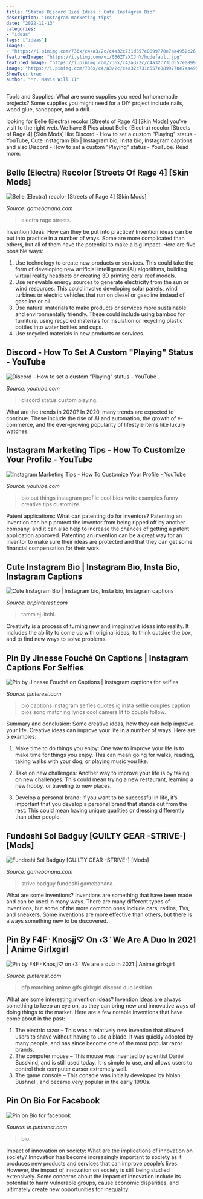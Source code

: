 ```yaml
---
title: "Status Discord Bios Ideas : Cute Instagram Bio"
description: "Instagram marketing tips"
date: "2022-11-13"
categories:
- "ideas"
tags: ["ideas"]
images:
- "https://i.pinimg.com/736x/c4/a3/2c/c4a32c731d557e0899770e7aa4952c26.jpg"
featuredImage: "https://i.ytimg.com/vi/036ZTzXIJnY/hqdefault.jpg"
featured_image: "https://i.pinimg.com/736x/c4/a3/2c/c4a32c731d557e0899770e7aa4952c26.jpg"
image: "https://i.pinimg.com/736x/c4/a3/2c/c4a32c731d557e0899770e7aa4952c26.jpg"
ShowToc: true
author: "Mr. Mavis Will II"
---
```



Tools and Supplies: What are some supplies you need forhomemade projects?
Some supplies you might need for a DIY project include nails, wood glue, sandpaper, and a drill.

	

		
looking for Belle (Electra) recolor [Streets of Rage 4] [Skin Mods] you've visit to the right web. We have 8 Pics about Belle (Electra) recolor [Streets of Rage 4] [Skin Mods] like Discord - How to set a custom &quot;Playing&quot; status - YouTube, Cute Instagram Bio | Instagram bio, Insta bio, Instagram captions and also Discord - How to set a custom &quot;Playing&quot; status - YouTube. Read more:
		
    
## Belle (Electra) Recolor [Streets Of Rage 4] [Skin Mods]

<img loading=lazy src="https://gamebanana.com/skins/embeddables/178201?type=sd_image" onerror="this.onerror=null;this.src='https://tse1.mm.bing.net/th?id=OIP.JGY9uK27vKbBmNQxhSM6RwHaD3&amp;pid=15.1';" alt="Belle (Electra) recolor [Streets of Rage 4] [Skin Mods]">

_Source: gamebanana.com_

>electra rage streets. 

	

Invention Ideas: How can they be put into practice?
Invention ideas can be put into practice in a number of ways. Some are more complicated than others, but all of them have the potential to make a big impact. Here are five possible ways: 
1. Use technology to create new products or services. This could take the form of developing new artificial intelligence (AI) algorithms, building virtual reality headsets or creating 3D printing coral reef models.
2. Use renewable energy sources to generate electricity from the sun or wind resources. This could involve developing solar panels, wind turbines or electric vehicles that run on diesel or gasoline instead of gasoline or oil. 
3. Use natural materials to make products or services more sustainable and environmentally friendly. These could include using bamboo for furniture, using recycled materials for insulation or recycling plastic bottles into water bottles and cups. 
4. Use recycled materials in new products or services.

    
## Discord - How To Set A Custom &quot;Playing&quot; Status - YouTube

<img loading=lazy src="https://i.ytimg.com/vi/MuXSVCzHhpY/maxresdefault.jpg" onerror="this.onerror=null;this.src='https://tse2.mm.bing.net/th?id=OIP.3WNxwQBWnGLczhq8ucQMfwHaEK&amp;pid=15.1';" alt="Discord - How to set a custom &quot;Playing&quot; status - YouTube">

_Source: youtube.com_

>discord status custom playing. 

	

What are the trends in 2020?
In 2020, many trends are expected to continue. These include the rise of AI and automation, the growth of e-commerce, and the ever-growing popularity of lifestyle items like luxury watches.

    
## Instagram Marketing Tips - How To Customize Your Profile - YouTube

<img loading=lazy src="https://i.ytimg.com/vi/036ZTzXIJnY/hqdefault.jpg" onerror="this.onerror=null;this.src='https://tse1.mm.bing.net/th?id=OIP.ZEzbWOCeVuz6R9-DmMYk8gHaFj&amp;pid=15.1';" alt="Instagram Marketing Tips - How To Customize Your Profile - YouTube">

_Source: youtube.com_

>bio put things instagram profile cool bios write examples funny creative tips customize. 

	

Patent applications: What can patenting do for inventors?
Patenting an invention can help protect the inventor from being ripped off by another company, and it can also help to increase the chances of getting a patent application approved. Patenting an invention can be a great way for an inventor to make sure their ideas are protected and that they can get some financial compensation for their work.

    
## Cute Instagram Bio | Instagram Bio, Insta Bio, Instagram Captions

<img loading=lazy src="https://i.pinimg.com/736x/00/65/c0/0065c019a9d9c2baa390588823cdaaba--instagram-bio.jpg" onerror="this.onerror=null;this.src='https://tse2.mm.bing.net/th?id=OIP.DsEgViZZIwKQaPF9sRrFegHaNK&amp;pid=15.1';" alt="Cute Instagram Bio | Instagram bio, Insta bio, Instagram captions">

_Source: br.pinterest.com_

>tammiej litchi. 

	

Creativity is a process of turning new and imaginative ideas into reality. It includes the ability to come up with original ideas, to think outside the box, and to find new ways to solve problems.

    
## Pin By Jinesse Fouché On Captions | Instagram Captions For Selfies

<img loading=lazy src="https://i.pinimg.com/736x/c4/a3/2c/c4a32c731d557e0899770e7aa4952c26.jpg" onerror="this.onerror=null;this.src='https://tse2.mm.bing.net/th?id=OIP.1EwfGP14z8BVEXQrosEJ6gHaNL&amp;pid=15.1';" alt="Pin by Jinesse Fouché on Captions | Instagram captions for selfies">

_Source: pinterest.com_

>bio captions instagram selfies quotes ig insta selfie couples caption bios song matching lyrics cool camera lit fb couple follow. 

	

Summary and conclusion: Some creative ideas, how they can help improve your life.
Creative ideas can improve your life in a number of ways. Here are 5 examples:
1. Make time to do things you enjoy: One way to improve your life is to make time for things you enjoy. This can mean going for walks, reading, taking walks with your dog, or playing music you like.

2. Take on new challenges: Another way to improve your life is by taking on new challenges. This could mean trying a new restaurant, learning a new hobby, or traveling to new places.

3. Develop a personal brand: If you want to be successful in life, it’s important that you develop a personal brand that stands out from the rest. This could mean having unique qualities or dressing differently than other people.


    
## Fundoshi Sol Badguy [GUILTY GEAR -STRIVE-] [Mods]

<img loading=lazy src="https://gamebanana.com/mods/embeddables/306407?variant=sd_image" onerror="this.onerror=null;this.src='https://tse1.mm.bing.net/th?id=OIP.fhyjCvCX8tnOi92HdKhOrAHaEK&amp;pid=15.1';" alt="Fundoshi Sol Badguy [GUILTY GEAR -STRIVE-] [Mods]">

_Source: gamebanana.com_

>strive badguy fundoshi gamebanana. 

	

What are some inventions?
Inventions are something that have been made and can be used in many ways. There are many different types of inventions, but some of the more common ones include cars, radios, TVs, and sneakers. Some inventions are more effective than others, but there is always something new to be discovered.

    
## Pin By F4F ˒ Knosjj♡ On ‹3 ˓ We Are A Duo In 2021 | Anime Girlxgirl

<img loading=lazy src="https://i.pinimg.com/736x/29/84/ae/2984aeda35d2b3ff01dabdfb8377c336.jpg" onerror="this.onerror=null;this.src='https://tse2.mm.bing.net/th?id=OIP.wWZwAj2TM9KPRmuRQQzzJQAAAA&amp;pid=15.1';" alt="Pin by F4F ˒ Knosjj♡ on ‹3 ˓ We are a duo in 2021 | Anime girlxgirl">

_Source: pinterest.com_

>pfp matching anime gifs girlxgirl discord duo lesbian. 

	

What are some interesting invention ideas?
Invention ideas are always something to keep an eye on, as they can bring new and innovative ways of doing things to the market. Here are a few notable inventions that have come about in the past: 
1. The electric razor – This was a relatively new invention that allowed users to shave without having to use a blade. It was quickly adopted by many people, and has since become one of the most popular razor brands. 
2. The computer mouse – This mouse was invented by scientist Daniel Susskind, and is still used today. It is simple to use, and allows users to control their computer cursor extremely well. 
3. The game console – This console was initially developed by Nolan Bushnell, and became very popular in the early 1990s.

    
## Pin On Bio For Facebook

<img loading=lazy src="https://i.pinimg.com/736x/ef/ac/2a/efac2a520f33e690a22e92bab1374a84.jpg" onerror="this.onerror=null;this.src='https://tse2.mm.bing.net/th?id=OIP.-lhmcOEpF_ik0czNuWMTogHaKy&amp;pid=15.1';" alt="Pin on Bio for facebook">

_Source: in.pinterest.com_

>bio. 

	

Impact of innovation on society: What are the implications of innovation on society?
Innovation has become increasingly important to society as it produces new products and services that can improve people’s lives. However, the impact of innovation on society is still being studied extensively. Some concerns about the impact of innovation include its potential to harm vulnerable groups, cause economic disparities, and ultimately create new opportunities for inequality.

